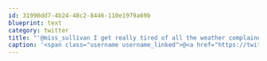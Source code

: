 ```yaml
---
id: 31990dd7-4b24-48c2-8446-110e1979a69b
blueprint: text
category: twitter
title: "'@miss_sullivan I get really tired of all the weather complainers. Even in the summer when there is that one cloudy day."
caption: '<span class="username username_linked">@<a href="https://twitter.com/miss_sullivan" title="Meg Sullivan">miss_sullivan</a></span> I get really tired of all the weather complainers. Even in the summer when there is that one cloudy day.'
---
```

